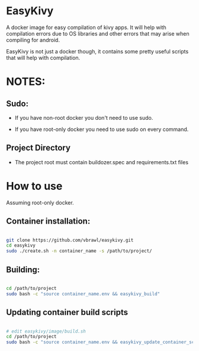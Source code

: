 
# EasyKivy

A docker image for easy compilation of kivy apps. It will help with compilation errors
due to OS libraries and other errors that may arise when compiling for android.

EasyKivy is not just a docker though, it contains some pretty useful scripts that will help with
compilation.

# NOTES:

## Sudo:

* If you have non-root docker you don't need to use sudo.

* If you have root-only docker you need to use sudo on every command.

## Project Directory

* The project root must contain buildozer.spec and requirements.txt files

# How to use

Assuming root-only docker.

## Container installation:

```bash

git clone https://github.com/vbrawl/easykivy.git
cd easykivy
sudo ./create.sh -n container_name -s /path/to/project/

```


## Building:

```bash

cd /path/to/project
sudo bash -c "source container_name.env && easykivy_build"

```


## Updating container build scripts

```bash

# edit easykivy/image/build.sh
cd /path/to/project
sudo bash -c "source container_name.env && easykivy_update_container_scripts"

```
